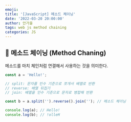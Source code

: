 ```yaml
---
emoji:
title: '[JavaScript] 메소드 체이닝'
date: '2022-03-20 20:00:00'
author: 안가을
tags: web js method chaining
categories: JS
---
```


## 💙 메소드 체이닝 (Method Chaning)

메소드를 마치 체인처럼 연결해서 사용하는 것을 의미한다.

```js
const a = 'Hello!';

// split: 문자를 인수 기준으로 쪼개서 배열로 반환
// reverse: 배열 뒤집기
// join: 배열을 인수 기준으로 문자로 병합해 반환

const b = a.split('').reverse().join(''); // 메소드 체이닝

console.log(a); // Hello!
console.log(b); // !olleH
```

```toc

```
